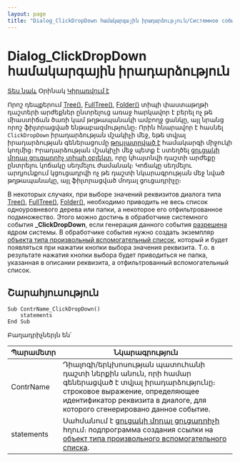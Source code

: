 ```yaml
---
layout: page
title: "Dialog_ClickDropDown համակարգային իրադարձություն/Системное событие опис. диалога _ClickDropDown"
---
```


# Dialog_ClickDropDown համակարգային իրադարձություն

[Տես նաև](../Functions/AsDialogEx/ClickDropDownEvent.html) Օրինակ [Կիրառվում է](../Defs/Dialog.html)

Որոշ դեպքերում [Tree()](../Types/Tree().md), [FullTree()](../Types/FULLTREE().md), [Folder()](../Types/Folder().md) տիպի փաստաթղթի դաշտերի արժեքներ ընտրելուց առաջ հարկավոր է բերել ոչ թե 
միաստիճան ծառի կամ թղթապանակի ամբողջ ցանկը, այլ նրանց որոշ ֆիլտրացված ենթաբազմությունը։ Որին  հնարավոր է հասնել `ClickDropDown` իրադարձության մշակիչի մեջ, եթե տվյալ իրադարձության գեներացումը [թույլատրված է](../Functions/ASDOC/ClickDropDownEvent.html) համակարգի միջուկի կողմից։ Իրադարձության  մշակիչի մեջ պետք է ստեղծել [ցուցակի մոդալ ցուցադրիչ տիպի օբյեկտ](../Functions/AsModalBrowser.md), որը կհայտնվի դաշտի արժեքը ընտրելու կոճակը սեղմելու ժամանակ։ Կոճակը սեղմելու արդյունքում կցուցադրվի ոչ թե դաշտի նկարագրության մեջ նված թղթապանակը, այլ ֆիլտրացված մոդալ ցուցադրիչը։

В некоторых случаях, при выборе значений реквизитов диалога типа [Tree()](../Types/Tree().html), [FullTree()](../Types/FULLTREE().html), [Folder()](../Types/Folder().html), необходимо приводить не весь список одноуровневого дерева или папки, а некоторое его отфильтрованное подмножество. Этого можно достичь в обработчике системного события <strong>_ClickDropDown</strong>, если генерация данного события [разрешена](../Functions/AsDialogEx/ClickDropDownEvent.html)
ядром системы. В обработчике события нужно создать экземпляр [объекта типа произвольный вспомогательный список](../Functions/AsModalBrowser.html), который и будет появляться при нажатии кнопки выбора значения реквизита. Т.о. в результате нажатия кнопки выбора будет приводиться не папка, указанная в описании реквизита, а отфильтрованный вспомогательный список.


## Շարահյուսություն

```as4x
Sub ContrName_ClickDropDown()
    statements
End Sub
```

Բաղադրիչներյն են՝

| Պարամետր | Նկարագրություն |
|--|--|
| ContrName | Դիալոգի/երկխոսության պատուհանի դաշտի ներքին անուն, որի համար գեներացված է տվյալ իրադարձությունը։ строковое выражение, определяющее идентификатор реквизита в диалоге, для которого сгенерировано данное событие. |
| statements | Սահմանում է [ցուցակի մոդալ ցուցադրիչի](../Functions/AsModalBrowser.md) հղում։ подпрограмма создания ссылки на [объект типа произвольного вспомогательного списка](../Functions/AsModalBrowser.md). |
